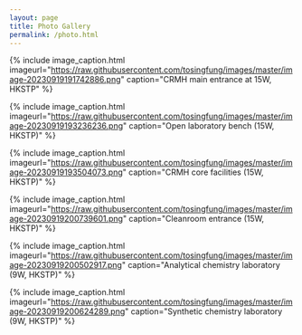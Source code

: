 ```yaml
---
layout: page
title: Photo Gallery
permalink: /photo.html
---
```




{% include image_caption.html imageurl="https://raw.githubusercontent.com/tosingfung/images/master/image-20230919191742886.png" caption="CRMH main entrance at 15W, HKSTP" %}

{% include image_caption.html imageurl="https://raw.githubusercontent.com/tosingfung/images/master/image-20230919193236236.png" caption="Open laboratory bench (15W, HKSTP)" %}

{% include image_caption.html imageurl="https://raw.githubusercontent.com/tosingfung/images/master/image-20230919193504073.png" caption="CRMH core facilities (15W, HKSTP)" %}

{% include image_caption.html imageurl="https://raw.githubusercontent.com/tosingfung/images/master/image-20230919200739601.png" caption="Cleanroom entrance (15W, HKSTP)" %}

{% include image_caption.html imageurl="https://raw.githubusercontent.com/tosingfung/images/master/image-20230919200502917.png" caption="Analytical chemistry laboratory (9W, HKSTP)" %}

{% include image_caption.html imageurl="https://raw.githubusercontent.com/tosingfung/images/master/image-20230919200624289.png" caption="Synthetic chemistry laboratory (9W, HKSTP)" %}
